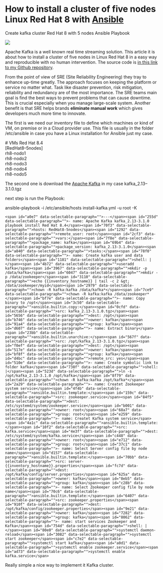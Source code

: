 
# How to install a cluster of five nodes Linux Red Hat 8 with [Ansible](http://www.ansible.com/)

Create kafka cluster Red Hat 8 with 5 nodes Ansible Playbook

![](https://miro.medium.com/v2/resize:fit:700/1*G5P5deXSFeelLRPszsAEVw.jpeg)

Apache Kafka is a well known real time streaming solution. This article it is about how to install a cluster of five nodes in Linux Red Hat 8 in a easy way and reproducible with no human intervention. The source code is [in this link to my Github repository](https://github.com/gialnet/kafka-cluster-5-nodes).

From the point of view of SRE (Site Reliability Engineering) they tray to enhance up-time greatly. The approach focuses on keeping the platform or service no matter what. Task like disaster prevention, risk mitigation, reliability and redundancy are of the most importance. The SRE teams main goal is find the best ways to prevent problems that can cause downtime. This is crucial especially when you manage large-scale system. Another benefit is that SRE helps brands **eliminate manual work** which gives developers much more time to innovate.

The first is we need our inventory file to define which machines or kind of VM, on premise or in a Cloud provider use. This file is usually in the folder /etc/ansible in case you have a Linux installation for Ansible just my case.

\# VMs Red Hat 8.4  
\[RedHat8–5nodes\]  
rh8-nodo1  
rh8-nodo2  
rh8-nodo3  
rh8-nodo4  
rh8-nodo5

The second one is download the [Apache Kafka](https://kafka.apache.org/) in my case kafka\_2.13–3.1.0.tgz

next step is run the Playbook:

ansible-playbook -i /etc/ansible/hosts install-kafka.yml -u root -K

```
<span id="a0e7" data-selectable-paragraph="">---</span><span id="255d" data-selectable-paragraph="">- name: Apache Kafka kafka_2.13-3.1.0 playbook install Red Hat 8.4</span><span id="70f3" data-selectable-paragraph="">hosts: RedHat8-5nodes</span><span id="1292" data-selectable-paragraph="">remote_user: root</span><span id="2cf3" data-selectable-paragraph="">vars:</span><span id="7f8e" data-selectable-paragraph="">package_name: kafka</span><span id="69b4" data-selectable-paragraph="">package_version: kafka_2.13-3.1.0</span><span id="a840" data-selectable-paragraph="">tasks:</span><span id="78f0" data-selectable-paragraph="">- name: Create kafka user and data folders</span><span id="1181" data-selectable-paragraph="">shell: |</span><span id="4b72" data-selectable-paragraph="">useradd kafka</span><span id="3967" data-selectable-paragraph="">mkdir -p /data/kafka</span><span id="6047" data-selectable-paragraph="">mkdir -p /data/zookeeper</span><span id="3110" data-selectable-paragraph="">echo {{inventory_hostname}} | tail -c 2 &gt; /data/zookeeper/myid</span><span id="2979" data-selectable-paragraph="">chown -R kafka:kafka /data/kafka*</span><span id="7ce9" data-selectable-paragraph="">chown -R kafka:kafka /data/zookeeper*</span><span id="bf7e" data-selectable-paragraph="">- name: Copy binary to /opt</span><span id="3c50" data-selectable-paragraph="">ansible.builtin.copy:</span><span id="0cfd" data-selectable-paragraph="">src: kafka_2.13-3.1.0.tgz</span><span id="5656" data-selectable-paragraph="">dest: /opt</span><span id="b746" data-selectable-paragraph="">owner: kafka</span><span id="91a4" data-selectable-paragraph="">group: kafka</span><span id="d607" data-selectable-paragraph="">- name: Extract binary</span><span id="23bb" data-selectable-paragraph="">ansible.builtin.unarchive:</span><span id="567f" data-selectable-paragraph="">src: /opt/kafka_2.13-3.1.0.tgz</span><span id="f0ef" data-selectable-paragraph="">dest: /opt</span><span id="517e" data-selectable-paragraph="">owner: kafka</span><span id="bf8f" data-selectable-paragraph="">group: kafka</span><span id="d4bc" data-selectable-paragraph="">remote_src: yes</span><span id="510e" data-selectable-paragraph="">- name: Create symbolic link to folder kafka</span><span id="738f" data-selectable-paragraph="">shell: |</span><span id="523d" data-selectable-paragraph="">ln -s /opt/kafka_2.13-3.1.0 /opt/kafka</span><span id="8f79" data-selectable-paragraph="">chown -R kafka:kafka /opt/kafka*</span><span id="2a29" data-selectable-paragraph="">- name: Createt Zookeeper system service</span><span id="4f4b" data-selectable-paragraph="">ansible.builtin.template:</span><span id="159c" data-selectable-paragraph="">src: zookeeper.service</span><span id="84f5" data-selectable-paragraph="">dest: /etc/systemd/system/zookeeper.service</span><span id="b001" data-selectable-paragraph="">owner: root</span><span id="68a7" data-selectable-paragraph="">group: root</span><span id="e259" data-selectable-paragraph="">- name: Createt Kafka system service</span><span id="4a1c" data-selectable-paragraph="">ansible.builtin.template:</span><span id="10f2" data-selectable-paragraph="">src: kafka.service</span><span id="4e3f" data-selectable-paragraph="">dest: /etc/systemd/system/kafka.service</span><span id="c448" data-selectable-paragraph="">owner: root</span><span id="e712" data-selectable-paragraph="">group: root</span><span id="37c1" data-selectable-paragraph="">- name: Select Server config file by node name</span><span id="d157" data-selectable-paragraph="">ansible.builtin.template:</span><span id="70bb" data-selectable-paragraph="">src: server-{{inventory_hostname}}.properties</span><span id="fc7d" data-selectable-paragraph="">dest: /opt/kafka/config/server.properties</span><span id="625a" data-selectable-paragraph="">owner: kafka</span><span id="8eb5" data-selectable-paragraph="">group: kafka</span><span id="c28b" data-selectable-paragraph="">- name: Select Zookeeper config file by node name</span><span id="70c6" data-selectable-paragraph="">ansible.builtin.template:</span><span id="6407" data-selectable-paragraph="">src: zookeeper.properties</span><span id="910f" data-selectable-paragraph="">dest: /opt/kafka/config/zookeeper.properties</span><span id="9e21" data-selectable-paragraph="">owner: kafka</span><span id="7282" data-selectable-paragraph="">group: kafka</span><span id="8062" data-selectable-paragraph="">- name: start services Zookeeper and Kafka</span><span id="754d" data-selectable-paragraph="">shell: |</span><span id="80e0" data-selectable-paragraph="">systemctl daemon-reload</span><span id="3082" data-selectable-paragraph="">systemctl start zookeeper</span><span id="c7e2" data-selectable-paragraph="">systemctl start kafka</span><span id="a0d1" data-selectable-paragraph="">systemctl enable zookeeper.service</span><span id="ad73" data-selectable-paragraph="">systemctl enable kafka.service</span>
```

Really simple a nice way to implement it Kafka cluster.
